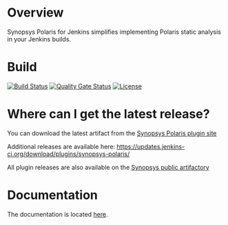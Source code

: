 # Overview
Synopsys Polaris for Jenkins simplifies implementing Polaris static analysis in your Jenkins builds.

# Build
[![Build Status](https://travis-ci.org/synopsys-sig/synopsys-polaris-plugin.svg?branch=master)](https://travis-ci.org/jenkinsci/synopsys-polaris-plugin)
[![Quality Gate Status](https://sonarcloud.io/api/project_badges/measure?project=org.jenkins-ci.plugins%3Asynopsys-polaris&metric=alert_status)](https://sonarcloud.io/dashboard?id=org.jenkins-ci.plugins%3Asynopsys-polaris)
[![License](https://img.shields.io/badge/License-Apache%202.0-blue.svg)](https://opensource.org/licenses/Apache-2.0)

# Where can I get the latest release?
You can download the latest artifact from the [Synopsys Polaris plugin site](https://plugins.jenkins.io/synopsys-polaris/)

Additional releases are available here: https://updates.jenkins-ci.org/download/plugins/synopsys-polaris/

All plugin releases are also available on the [Synopsys public artifactory](https://sig-repo.synopsys.com/webapp/#/artifacts/browse/tree/General/bds-integrations-release/org/jenkins-ci/plugins/synopsys-polaris)

# Documentation
The documentation is located [here](https://community.synopsys.com/s/document-item?bundleId=polaris_ci_integrations&topicId=topics%2Fc_polaris-overview.html&_LANG=enus).
 
